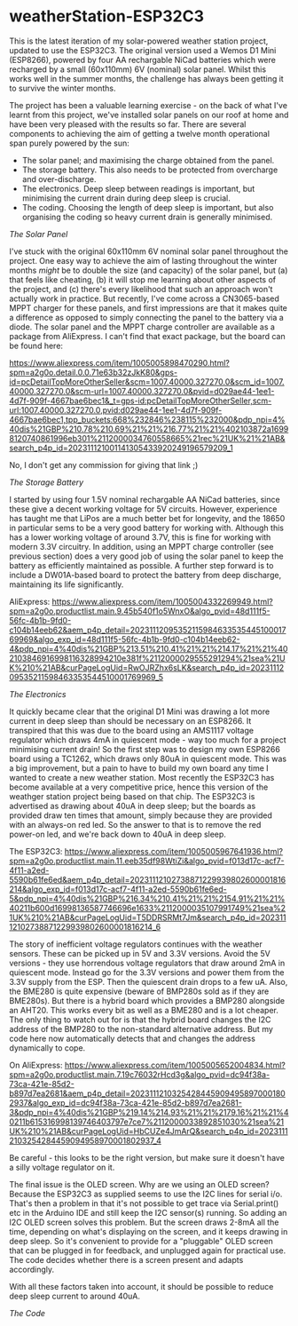 # weatherStation-ESP32C3
This is the latest iteration of my solar-powered weather station project, updated to use the ESP32C3. The original version used a Wemos D1 Mini (ESP8266), powered by four AA rechargable NiCad batteries which were recharged by a small (60x110mm) 6V (nominal) solar panel. Whilst this works well in the summer months, the challenge has always been getting it to survive the winter months.

The project has been a valuable learning exercise - on the back of what I've learnt from this project, we've installed solar panels on our roof at home and have been very pleased with the results so far. There are several components to achieving the aim of getting a twelve month operational span purely powered by the sun:

* The solar panel; and maximising the charge obtained from the panel.
* The storage battery. This also needs to be protected from overcharge and over-discharge.
* The electronics. Deep sleep between readings is important, but minimising the current drain during deep sleep is crucial.
* The coding. Choosing the length of deep sleep is important, but also organising the coding so heavy current drain is generally minimised.

*The Solar Panel*

I've stuck with the original 60x110mm 6V nominal solar panel throughout the project. One easy way to achieve the aim of lasting throughout the winter months _might_ be to double the size (and capacity) of the solar panel, but (a) that feels like cheating, (b) it will stop me learning about other aspects of the project, and (c) there's every likelihood that such an approach won't actually work in practice. But recently, I've come across a CN3065-based MPPT charger for these panels, and first impressions are that it makes quite a difference as opposed to simply connecting the panel to the battery via a diode. The solar panel and the MPPT charge controller are available as a package from AliExpress. I can't find that exact package, but the board can be found here:

https://www.aliexpress.com/item/1005005898470290.html?spm=a2g0o.detail.0.0.71e63b32zJkK80&gps-id=pcDetailTopMoreOtherSeller&scm=1007.40000.327270.0&scm_id=1007.40000.327270.0&scm-url=1007.40000.327270.0&pvid=d029ae44-1ee1-4d7f-909f-4667bae6bec1&_t=gps-id:pcDetailTopMoreOtherSeller,scm-url:1007.40000.327270.0,pvid:d029ae44-1ee1-4d7f-909f-4667bae6bec1,tpp_buckets:668%232846%238115%232000&pdp_npi=4%40dis%21GBP%210.78%210.69%21%21%216.77%21%21%402103872a16998120740861996eb301%2112000034760558665%21rec%21UK%21%21AB&search_p4p_id=202311121001141305433920249196579209_1

No, I don't get any commission for giving that link ;)

*The Storage Battery*

I started by using four 1.5V nominal rechargable AA NiCad batteries, since these give a decent working voltage for 5V circuits. However, experience has taught me that LiPos are a much better bet for longevity, and the 18650 in particular sems to be a very good battery for working with. Although this has a lower working voltage of around 3.7V, this is fine for working with modern 3.3V circuitry. In addition, using an MPPT charge controller (see previous section) does a very good job of using the solar panel to keep the battery as efficiently maintained as possible. A further step forward is to include a DW01A-based board to protect the battery from deep discharge, maintaining its life significantly.

AliExpress: https://www.aliexpress.com/item/1005004332269949.html?spm=a2g0o.productlist.main.9.45b540f1o5WnxO&algo_pvid=48d111f5-56fc-4b1b-9fd0-c104b14eeb62&aem_p4p_detail=2023111209535211598463353544510001769969&algo_exp_id=48d111f5-56fc-4b1b-9fd0-c104b14eeb62-4&pdp_npi=4%40dis%21GBP%213.51%210.41%21%21%214.17%21%21%402103846916998116328994210e381f%2112000029555291294%21sea%21UK%210%21AB&curPageLogUid=RwOJRZhx6sLK&search_p4p_id=2023111209535211598463353544510001769969_5

*The Electronics*

It quickly became clear that the original D1 Mini was drawing a lot more current in deep sleep than should be necessary on an ESP8266. It transpired that this was due to the board using an AMS1117 voltage regulator which draws 4mA in quiescent mode - way too much for a project minimising current drain! So the first step was to design my own ESP8266 board using a TC1262, which draws only 80uA in quiescent mode. This was a big improvement, but a pain to have to build my own board any time I wanted to create a new weather station. Most recently the ESP32C3 has become available at a very competitive price, hence this version of the weathger station project being based on that chip. The ESP32C3 is advertised as drawing about 40uA in deep sleep; but the boards as provided draw ten times that amount, simply because they are provided with an always-on red led. So the answer to that is to remove the red power-on led, and we're back down to 40uA in deep sleep.

The ESP32C3: https://www.aliexpress.com/item/1005005967641936.html?spm=a2g0o.productlist.main.11.eeb35df98WtiZi&algo_pvid=f013d17c-acf7-4f11-a2ed-5590b61fe6ed&aem_p4p_detail=20231112102738871229939802600001816214&algo_exp_id=f013d17c-acf7-4f11-a2ed-5590b61fe6ed-5&pdp_npi=4%40dis%21GBP%216.34%210.41%21%21%2154.91%21%21%40211b600d16998136587746696e1633%2112000035107991749%21sea%21UK%210%21AB&curPageLogUid=T5DDRSRMt7Jm&search_p4p_id=20231112102738871229939802600001816214_6

The story of inefficient voltage regulators continues with the weather sensors. These can be picked up in 5V and 3.3V versions. Avoid the 5V versions - they use horrendous voltage regulators that draw around 2mA in quiescent mode. Instead go for the 3.3V versions and power them from the 3.3V supply from the ESP. Then the quiescent drain drops to a few uA. Also, the BME280 is quite expensive (beware of BMP280s sold as if they are BME280s). But there is a hybrid board which provides a BMP280 alongside an AHT20. This works every bit as well as a BME280 and is a lot cheaper. The only thing to watch out for is that the hybrid board changes the I2C address of the BMP280 to the non-standard alternative address. But my code here now automatically detects that and changes the address dynamically to cope.

On AliExpress: https://www.aliexpress.com/item/1005005652004834.html?spm=a2g0o.productlist.main.7.19c76032rHcd3g&algo_pvid=dc94f38a-73ca-421e-85d2-b897d7ea2681&aem_p4p_detail=20231112103254284459094958970001802937&algo_exp_id=dc94f38a-73ca-421e-85d2-b897d7ea2681-3&pdp_npi=4%40dis%21GBP%219.14%214.93%21%21%2179.16%21%21%40211b615316998139746403797e7ce7%2112000033892851030%21sea%21UK%210%21AB&curPageLogUid=HbCUZe4JmArQ&search_p4p_id=20231112103254284459094958970001802937_4

Be careful - this looks to be the right version, but make sure it doesn't have a silly voltage regulator on it.

The final issue is the OLED screen. Why are we using an OLED screen? Because the ESP32C3 as supplied seems to use the I2C lines for serial i/o. That's then a problem in that it's not possible to get trace via Serial.print() etc in the Arduino IDE and still keep the I2C sensor(s) running. So adding an I2C OLED screen solves this problem. But the screen draws 2-8mA all the time, depending on what's displaying on the screen, and it keeps drawing in deep sleep. So it's convenient to provide for a "pluggable" OLED screen that can be plugged in for feedback, and unplugged again for practical use. The code decides whether there is a screen present and adapts accordingly.

With all these factors taken into account, it should be possible to reduce deep sleep current to around 40uA.

*The Code*


